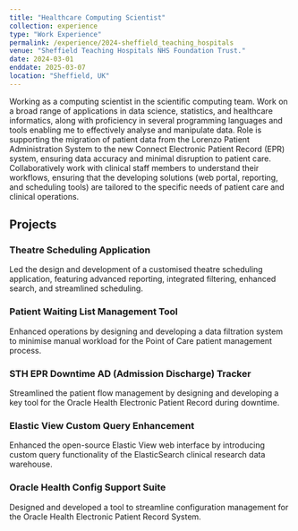 ```yaml
---
title: "Healthcare Computing Scientist"
collection: experience
type: "Work Experience"
permalink: /experience/2024-sheffield_teaching_hospitals
venue: "Sheffield Teaching Hospitals NHS Foundation Trust."
date: 2024-03-01
enddate: 2025-03-07
location: "Sheffield, UK"
---
```


Working as a computing scientist in the scientific computing team. Work on a broad range of applications in data science, statistics, and healthcare informatics, along with proficiency in several programming languages and tools enabling me to effectively analyse and manipulate data. Role is supporting the migration of patient data from the Lorenzo Patient Administration System to the new Connect Electronic Patient Record (EPR) system, ensuring data accuracy and minimal disruption to patient care. Collaboratively work with clinical staff members to understand their workflows, ensuring that the developing solutions (web portal, reporting, and scheduling tools) are tailored to the specific needs of patient care and clinical operations.

<h2>Projects</h2>

<h3>Theatre Scheduling Application</h3>
<p>Led the design and development of a customised theatre scheduling application, featuring advanced reporting, integrated filtering, enhanced search, and streamlined scheduling.</p>

<h3>Patient Waiting List Management Tool</h3>
<p>Enhanced operations by designing and developing a data filtration system to minimise manual workload for the Point of Care patient management process.</p>

<h3>STH EPR Downtime AD (Admission Discharge) Tracker</h3>
<p>Streamlined the patient flow management by designing and developing a key tool for the Oracle Health Electronic Patient Record during downtime.</p>

<h3>Elastic View Custom Query Enhancement</h3>
<p>Enhanced the open-source Elastic View web interface by introducing custom query functionality of the ElasticSearch clinical research data warehouse.</p>

<h3>Oracle Health Config Support Suite</h3>
<p>Designed and developed a tool to streamline configuration management for the Oracle Health Electronic Patient Record System.</p>

